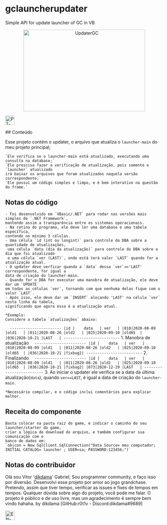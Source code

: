 # gclauncherupdater
Simple API for update launcher of GC in VB

<p align="center">
    <img alt="UpdaterGC" src="updaterlogo.png" width="388" height="260" />
</p>
<p>
<p align="left">
  	<img alt="PT-BR" src="https://imgur.com/a/iYd87ii" width="30" height="30"/>
</p>
## Conteúdo

Esse projeto contém o updater, o arquivo que atualiza o `launcher-main` do meu projeto principal;

	`Ele verifica se o launcher-main está atualizado, executando uma consulta na database;`
	`Ele prescisa fazer a verificação de atualização, pois somente o `launcher` atualizado 
	irá baixar os arquivos que foram atualizados naquela versão correspondente;`
	`Ele possui um código simples e limpo, e é bem interativo na questão do frame.`

## Notas do código

	- Foi desenvolvido em `VBasic/.NET` para rodar nas versões mais simples de `.NET Framework`, 
	mantendo assim a transparência entre os sistemas operacionais.
	- Na rotina do programa, ele deve ler uma database e uma tabela específica, 
	contendo no mínimo 3 células.
	- Uma célula `id (int ou longint)` para controle do DBA sobre a quantidade de atualizações,
	 uma célula `data (dia da atualização)` para controle do DBA sobre o dia que foi atualizado 
	 e uma célula `ver (LAST)`, onde está terá valor `LAST` quando for a atualização atual.
	- O updater deve verficar quando a `data` dessa `ver`=='LAST' correspondente, for igual a 
	data de criação do launcher-main.
	- Quando for o DBA for executar uma manobra de atualização, ele deve dar um `UPDATE` 
	em todas as células `ver`, tornando com que nenhuma delas fique com o valor `LAST`.
	- Após isso, ele deve dar um `INSERT` alocando 'LAST' na célula `ver` nesta linha da tabela, 
	significando que agora essa é a atualização atual.
	
	*Exemplo:
	Considere a tabela `atualizações` abaixo:
`	-----------------------
	|id |	 data 	| ver 	|
	|010|2020-08-09 |old1	|
	|011|2020-08-26 |old2	|
	|025|2020-09-10	|old65	|
	|036|2020-10-21	|LAST	|
	-------------------------
`
	1. Manobra de atualização 
`	-----------------------
	|id |	 data 	| ver 	|
	|010|2020-08-09 |old1	|
	|011|2020-08-26 |old2	|
	|025|2020-09-10	|old65	|
	|036|2020-10-21	|fixbug2|
	-------------------------
`
	2. Finalizando
`	-----------------------
	|id |	 data 	| ver 	|
	|010|2020-08-09 |old1	|
	|011|2020-08-26 |old2	|
	|025|2020-09-10	|old65	|
	|036|2020-10-21	|fixbug2|
	|073|2020-12-29 |LAST	|
	-------------------------
`
	3. Ao iniciar o updater ele verifica se a data da última atualização(`data`), 
	quando `ver==LAST`, é igual a data de criação do `launcher-main`.

	*Necessário compilar, e o código inclui comentários para explicar melhor.


## Receita do componente

	Basta colocar na pasta raiz do game, e indicar o caminho do seu launcher/starter do game, 
	criar a lógica de download do arquivo, e também configurar sua comunicação com o 
	banco de dados em:
	`objcon = New SqlClient.SqlConnection("Data Source= meu computador; INITIAL CATALOG= launcher ; USER=sa; PASSWORD:123456;")`

## Notas do contribuidor

Olá sou Vitor '[dikdama](linkdogithub.com)' Gabriel,
Sou programmer community, e faço isso por diversão.
Desenvolvi esse projeto por amor ao jogo grandchase. 
Pretendo, assim que tiver tempo, verificar as issues e fixes de tempos em tempos.
Qualquer dúvida sobre algo do projeto, você pode me falar.
O projeto é público e de uso livre, mas um agradecimento é sempre bem vindo hahaha.
by dikdama [GitHub:r0t1v - Discord:dikdama#9689]

<p align="left">
  	<img alt="EN-US" src="https://imgur.com/a/atJm5rL" width="30" height="30" />
</p>
